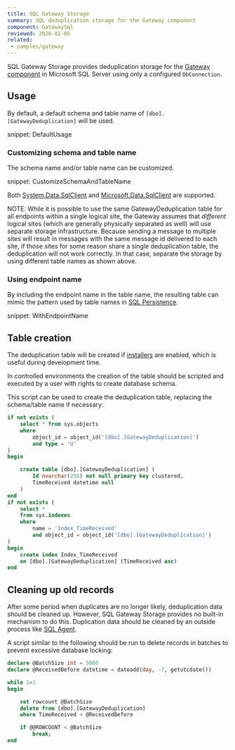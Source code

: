 ```yaml
---
title: SQL Gateway Storage
summary: SQL deduplication storage for the Gateway component
component: GatewaySql
reviewed: 2020-02-05
related:
 - samples/gateway
---
```


SQL Gateway Storage provides deduplication storage for the [Gateway component](/nservicebus/gateway/) in Microsoft SQL Server using only a configured `DbConnection`.

## Usage

By default, a default schema and table name of `[dbo].[GatewayDeduplication]` will be used.

snippet: DefaultUsage

### Customizing schema and table name

The schema name and/or table name can be customized.

snippet: CustomizeSchemaAndTableName

Both [System.Data.SqlClient](https://www.nuget.org/packages/System.Data.SqlClient) and [Microsoft.Data.SqlClient](https://www.nuget.org/packages/Microsoft.Data.SqlClient) are supported.

NOTE: While it is possible to use the same GatewayDeduplication table for all endpoints within a single logical site, the Gateway assumes that _different_ logical sites (which are generally physically separated as well) will use separate storage infrastructure. Because sending a message to multiple sites will result in messages with the same message id delivered to each site, if those sites for some reason share a single deduplication table, the deduplication will not work correctly. In that case, separate the storage by using different table names as shown above.

### Using endpoint name

By including the endpoint name in the table name, the resulting table can mimic the pattern used by table names in [SQL Persistence](/persistence/sql/).

snippet: WithEndpointName

## Table creation

The deduplication table will be created if [installers](/nservicebus/operations/installers.md) are enabled, which is useful during development time.

In controlled environments the creation of the table should be scripted and executed by a user with rights to create database schema.

This script can be used to create the deduplication table, replacing the schema/table name if necessary:

```sql
if not exists (
	select * from sys.objects
	where
		object_id = object_id('[dbo].[GatewayDeduplication]')
		and type = 'U'
)
begin

	create table [dbo].[GatewayDeduplication] (
		Id nvarchar(255) not null primary key clustered,
		TimeReceived datetime null
	)
end
if not exists (
	select *
	from sys.indexes
	where
		name = 'Index_TimeReceived'
		and object_id = object_id('[dbo].[GatewayDeduplication]')
)
begin
	create index Index_TimeReceived
	on [dbo].[GatewayDeduplication] (TimeReceived asc)
end
```

## Cleaning up old records

After some period when duplicates are no longer likely, deduplication data should be cleaned up. However, SQL Gateway Storage provides no built-in mechanism to do this. Duplication data should be cleaned by an outside process like [SQL Agent](https://docs.microsoft.com/en-us/sql/ssms/agent/sql-server-agent?).

A script similar to the following should be run to delete records in batches to prevent excessive database locking:

```sql
declare @BatchSize int = 5000
declare @ReceivedBefore datetime = dateadd(day, -7, getutcdate())

while 1=1
begin

	set rowcount @BatchSize
	delete from [dbo].[GatewayDeduplication]
	where TimeReceived < @ReceivedBefore

	if @@ROWCOUNT < @BatchSize
		break;
end
```